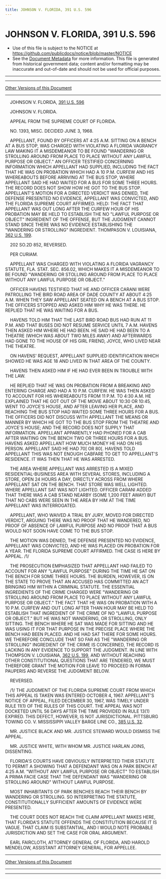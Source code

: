 ```yaml
---
title: JOHNSON V. FLORIDA, 391 U.S. 596
---
```


# JOHNSON V. FLORIDA, 391 U.S. 596

* Use of this file is subject to the NOTICE at https://github.com/publicdocs/notice/blob/master/NOTICE
* See the [Document Metadata](../../../index.md) for more information.
  This file is generated from historical government data; content and/or formatting may be inaccurate and out-of-date and should not be used for official purposes.

----------
----------

[Other Versions of this Document](https://publicdocs.github.io/go/links?ns=uslm-x&ref=%2Fus%2Fcourts%2Fscotus%2FusReporter%2F391%2F596)

----------

    JOHNSON V. FLORIDA, [391 U.S. 596][/us/courts/scotus/usReporter/391/596]

    JOHNSON V. FLORIDA.

    APPEAL FROM THE SUPREME COURT OF FLORIDA.

    NO. 1393, MISC.  DECIDED JUNE 3, 1968.

    APPELLANT, FOUND BY OFFICERS AT 4:25 A.M. SITTING ON A BENCH AT A BUS STOP, WAS CHARGED WITH VIOLATING A FLORIDA VAGRANCY LAW MAKING IT A MISDEMEANOR TO BE FOUND "WANDERING OR STROLLING AROUND FROM PLACE TO PLACE WITHOUT ANY LAWFUL PURPOSE OR OBJECT."  AN OFFICER TESTIFIED CONCERNING INFORMATION WHICH APPELLANT HAD SUPPLIED, INCLUDING THE FACT THAT HE WAS ON PROBATION WHICH HAD A 10 P.M. CURFEW AND HIS WHEREABOUTS BEFORE ARRIVING AT THE BUS STOP, WHERE APPELLANT SAID HE HAD WAITED FOR A BUS FOR SOME THREE HOURS.  THE RECORD DOES NOT SHOW HOW HE GOT TO THE BUS STOP.  APPELLANT'S MOTION FOR A DIRECTED VERDICT WAS DENIED, THE DEFENSE PRESENTED NO EVIDENCE, APPELLANT WAS CONVICTED, AND THE FLORIDA SUPREME COURT AFFIRMED.  HELD:  THE FACT THAT APPELLANT WAS OUT LONG AFTER THE CURFEW HOUR OF HIS PROBATION MAY BE HELD TO ESTABLISH THE NO "LAWFUL PURPOSE OR OBJECT" INGREDIENT OF THE OFFENSE, BUT THE JUDGMENT CANNOT STAND SINCE THERE WAS NO EVIDENCE ESTABLISHING THE "WANDERING OR STROLLING" INGREDIENT.  THOMPASON V. LOUISIANA, [362 U.S. 199][/us/courts/scotus/usReporter/362/199].

    202 SO.2D 852, REVERSED.

    PER CURIAM.

    APPELLANT WAS CHARGED WITH VIOLATING A FLORIDA VAGRANCY STATUTE, FLA. STAT. SEC. 856.02, WHICH MAKES IT A MISDEMEANOR TO BE FOUND "WANDERING OR STOLLING AROUND FROM PLACE TO PLACE WITHOUT ANY LAWFUL PURPOSE OR OBJECT."

    OFFICER HAVENS TESTIFIED THAT HE AND OFFICER CARANI WERE PATROLLING THE BIRD ROAD AREA OF DADE COUNTY AT ABOUT 4:25 A.M. WHEN THEY SAW APPELLANT SEATED ON A BENCH AT A BUS STOP.  THE OFFICERS STOPPED AND ASKED HIM WHY HE WAS THERE.  HE REPLIED THAT HE WAS WAITING FOR A BUS.

    HAVENS TOLD HIM THAT THE LAST BIRD ROAD BUS HAD RUN AT 11 P.M. AND THAT BUSES DID NOT RESUME SERVICE UNTIL 7 A.M.  HAVENS THEN ASKED HIM WHERE HE HAD BEEN.  HE SAID HE HAD BEEN TO A THEATRE (WHICH WAS ABOUT TWO MILES AWAY) AND AFTERWARDS HAD GONE TO THE HOUSE OF HIS GIRL FRIEND, JOYCE, WHO LIVED NEAR THE THEATRE.

    ON HAVENS' REQUEST, APPELLANT SUPPLIED IDENTIFICATION WHICH SHOWED HE WAS AGE 18 AND LIVED IN THAT AREA OF THE COUNTY.

    HAVENS THEN ASKED HIM IF HE HAD EVER BEEN IN TROUBLE WITH THE LAW.

    HE REPLIED THAT HE WAS ON PROBATION FROM A BREAKING AND ENTERING CHARGE AND HAD A 10 P.M. CURFEW.  HE WAS THEN ASKED TO ACCOUNT FOR HIS WHEREABOUTS FROM 11 P.M. TO 4:30 A.M.  HE EXPLAINED THAT HE GOT OUT OF THE MOVIE ABOUT 10:30 OR 10:45, WENT TO JOYCE'S HOUSE, AND AFTER LEAVING HER PLACE, AND REACHING THE BUS STOP HAD WAITED SOME THREE HOURS FOR A BUS.  THE OFFICERS DID NOT DISCUSS WITH APPELLANT THE MEANS OR MANNER BY WHICH HE GOT TO THE BUS STOP FROM THE THEATRE AND JOYCE'S HOUSE; AND THE RECORD DOES NOT SUPPLY THAT INFORMATION.  APPELLANT APPARENTLY HAD PHONED FOR A CAB AFTER WAITING ON THE BENCH TWO OR THREE HOURS FOR A BUS.  HAVENS ASKED APPELLANT HOW MUCH MONEY HE HAD ON HIS PERSON.  APPELLANT SAID HE HAD 70\[ OR 80\[.  HAVENS TOLD APPELLANT THIS WAS NOT ENOUGH CABFARE TO GET TO APPELLANT'S RESIDENCE.  IT WAS THEN THAT HE WAS ARRESTED.

    THE AREA WHERE APPELLANT WAS ARRESTED IS A MIXED RESIDENTIAL-BUSINESS AREA WITH SEVERAL STORES, INCLUDING A STORE, OPEN 24 HOURS A DAY, DIRECTLY ACROSS FROM WHERE APPELLANT SAT ON THE BENCH.  THAT STORE WAS WELL LIGHTED.  WHERE APPELLANT SAT WAS NOT LIGHTED.  OFFICER CARANI ADDED THAT THERE WAS A CAB STAND NEARBY (SOME 1,200 FEET AWAY) BUT THAT NO CABS WERE SEEN IN THE AREA BY HIM AT THE TIME APPELLANT WAS INTERROGATED.

    APPELLANT, WHO WAIVED A TRIAL BY JURY, MOVED FOR DIRECTED VERDICT, ARGUING THERE WAS NO PROOF THAT HE WANDERED, NO PROOF OF ABSENCE OF LAWFUL PURPOSE AND NO PROOF THAT A BUS WOULD NOT SOON HAVE COME TO THE BUS STOP.

    THE MOTION WAS DENIED, THE DEFENSE PRESENTED NO EVIDENCE, APPELLANT WAS CONVICTED, AND HE WAS PLACED ON PROBATION FOR A YEAR.  THE FLORIDA SUPREME COURT AFFIRMED.  THE CASE IS HERE BY APPEAL.  /1/

    THE PROSECUTION EMPHASIZED THAT APPELLANT HAD FAILED TO ACCOUNT FOR ANY "LAWFUL PURPOSE" DURING THE TIME HE SAT ON THE BENCH FOR SOME THREE HOURS.  THE BURDEN, HOWEVER, IS ON THE STATE TO PROVE THAT AN ACCUSED HAS COMMITTED AN ACT BRINGING HIM WITHIN A CRIMINAL STATUTE.  THE ESSENTIAL INGREDIENTS OF THE CRIME CHARGED WERE "WANDERING OR STROLLING AROUND FROM PLACE TO PLACE WITHOUT ANY LAWFUL PURPOSE OR OBJECT."  THE FACT THAT HE WAS ON PROBATION WITH A 10 P.M. CURFEW AND OUT LONG AFTER THAN HOUR MAY BE HELD TO ESTABLISH THAT INGREDIENT OF THE CRIME OF NO "LAWFUL PURPOSE OR OBJECT."  BUT HE WAS NOT WANDERING, OR STROLLING, ONLY SITTING.  THE BENCH WHERE HE SAT WAS MADE FOR SITTING AND HE WAS USING IT FOR THAT PURPOSE IN THE PRECISE PLACE WHERE THE BENCH HAD BEEN PLACED.  AND HE HAD SAT THERE FOR SOME HOURS.  WE THEREFORE CONCLUDE THAT SO FAR AS THE "WANDERING OR STROLLING" INGREDIENT OF THE CRIME IS CONCERNED, THE RECORD IS LACKING IN ANY EVIDENCE TO SUPPORT THE JUDGMENT.  IN LINE WITH THOMPSON V. LOUISIANA, [362 U.S. 199][/us/courts/scotus/usReporter/362/199], AND WITHOUT REACHING OTHER CONSTITUTIONAL QUESTIONS THAT ARE TENDERED, WE MUST THEREFORE GRANT THE MOTION FOR LEAVE TO PROCEED IN FORMA PAUPERIS AND REVERSE THE JUDGMENT BELOW.

    REVERSED.

    /1/  THE JUDGMENT OF THE FLORIDA SUPREME COURT FROM WHICH THIS APPEAL IS TAKEN WAS ENTERED OCTOBER 4, 1967.  APPELLANT'S NOTICE OF APPEAL, FILED DECEMBER 30, 1967, WAS TIMELY UNDER RULE 11(1) OF THE RULES OF THIS COURT.  THE APPEAL WAS NOT DOCKETED UNTIL 56 DAYS AFTER THE TIME PROVIDED IN RULE 13(1) EXPIRED.  THIS DEFECT, HOWEVER, IS NOT JURISDICTIONAL.  PITTSBURG TOWING CO. V. MISSISSIPPI VALLEY BARGE LINE CO., [385 U.S. 32][/us/courts/scotus/usReporter/385/32].

    MR. JUSTICE BLACK AND MR. JUSTICE STEWARD WOULD DISMISS THE APPEAL.

    MR. JUSTICE WHITE, WITH WHOM MR. JUSTICE HARLAN JOINS, DISSENTING.

    FLORIDA'S COURTS HAVE OBVIOUSLY INTERPRETED THEIR STATUTE TO PERMIT A SHOWING THAT A DEFENDANT WAS ON A PARK BENCH AT 4:25 A.M. "WITHOUT ANY LAWFUL PURPOSE OR OBJECT" TO ESTABLISH A PRIMA FACIE CASE THAT THE DEFENDANT WAS "WANDERING OR STROLLING AROUND" WITHOUT LAWFUL PURPOSE.

    MOST INHABITANTS OF PARK BENCHES REACH THEIR BENCH BY WANDERING OR STROLLING.  SO INTERPRETING THE STATUTE, CONSTITUTIONALLY SUFFICIENT AMOUNTS OF EVIDENCE WERE PRESENTED.

    THE COURT DOES NOT REACH THE CLAIM APPELLANT MAKES HERE, THAT FLORIDA'S STATUTE OFFENDS THE CONSTITUTION BECAUSE IT IS VAGUE.  THAT CLAIM IS SUBSTANTIAL, AND I WOULD NOTE PROBABLE JURISDICTION AND SET THE CASE FOR ORAL ARGUMENT.

    EARL FAIRCLOTH, ATTORNEY GENERAL OF FLORIDA, AND HAROLD MENDELOW, ASSISTANT ATTORNEY GENERAL, FOR APPELLEE.

----------

[Other Versions of this Document](https://publicdocs.github.io/go/links?ns=uslm-x&ref=%2Fus%2Fcourts%2Fscotus%2FusReporter%2F391%2F596)

----------
----------

[/us/courts/scotus/usReporter/391/596]: https://publicdocs.github.io/go/links?ns=uslm-x&ref=%2Fus%2Fcourts%2Fscotus%2FusReporter%2F391%2F596
[/us/courts/scotus/usReporter/362/199]: https://publicdocs.github.io/go/links?ns=uslm-x&ref=%2Fus%2Fcourts%2Fscotus%2FusReporter%2F362%2F199
[/us/courts/scotus/usReporter/362/199]: https://publicdocs.github.io/go/links?ns=uslm-x&ref=%2Fus%2Fcourts%2Fscotus%2FusReporter%2F362%2F199
[/us/courts/scotus/usReporter/385/32]: https://publicdocs.github.io/go/links?ns=uslm-x&ref=%2Fus%2Fcourts%2Fscotus%2FusReporter%2F385%2F32


